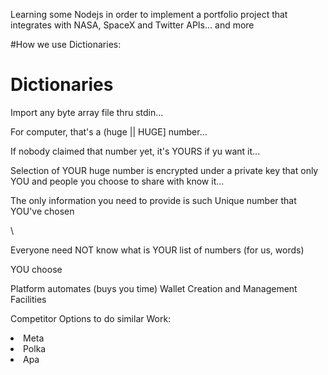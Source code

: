 Learning some Nodejs in order to implement a portfolio project that integrates
with NASA, SpaceX and Twitter APIs... and more


#How we use Dictionaries:

<h1>Dictionaries</h1>


<p>Import any byte array file thru stdin...</p>

<p>For computer, that's a (huge || HUGE] number...</p>

<p>If nobody claimed that number yet, it's YOURS if yu want it...</p>

<p>Selection of YOUR huge number is encrypted under a private key that only YOU and people you choose to share with know it...</p>

<p>The only information you need to provide is such Unique number that YOU've chosen</p>\

<p>Everyone need NOT know what is YOUR list of numbers (for us, words)</p>

<p>YOU choose</p>

<p>Platform automates (buys you time) Wallet Creation and Management Facilities</p>
<p>Competitor Options to do similar Work:</p>
<li>Meta</li>
<li>Polka</li>
<li>Apa</li>